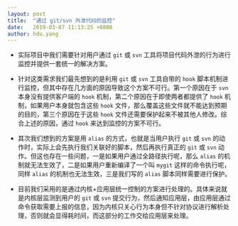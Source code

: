 ```yaml
---
layout: post
title:  "通过 git/svn 外泄代码的监控"
date:   2019-03-07 11:13:25 +0800
author: hdu.yang
---
```


* 实际项目中我们需要针对用户通过 `git` 或 `svn` 工具将项目代码外泄的行为进行监控并提供一套统一的解决方案。

* 针对这类需求我们最先想到的是利用 `git` 或 `svn` 工具自带的 `hook` 脚本机制进行监控，但其中存在几方面的原因导致这个方案不可行。第一个原因在于 `svn` 本身没有提供客户端的 `hook` 机制，第二个原因在于即使两者都提供了 `hook` 机制，如果用户本身就包含这些 `hook` 文件，那么覆盖这些文件就不能达到预期的目的，第三个原因在于这些 `hook` 文件还需要保护起来不被其他人修改。综合上述的原因，通过 `hook` 来达到监控的方案不可行。

* 其次我们想到的方案是用 `alias` 的方式，也就是当用户执行 `git` 或 `svn` 的动作时，实际上会先执行我们关联好的脚本，然后再执行真正的 `git` 或 `svn` 动作。但这也存在一些问题，一是如果用户通过全路径执行呢，那么 `alias` 的机制就无法生效了，二是如果用户重新编译了一个叫 `mygit` 这样的命令执行呢，同样 `alias` 的机制也无法生效，三是我们写的 `alias` 脚本同样需要进行保护。

* 目前我们采用的是通过内核+应用层统一控制的方案进行处理的。具体来说就是内核层监测到用户的 `git` 或 `svn` 提交行为，然后通知应用层，由应用层通过命令获取需要上报的信息，因为内核只关心行为本身但不针对协议进行解析处理，否则就会显得耗时间，而这部分的工作交给应用层来处理。

